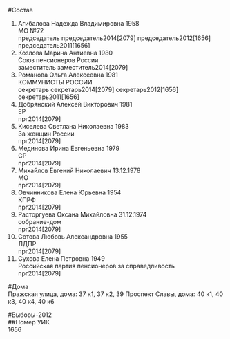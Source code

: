 #Состав  
1. Агибалова Надежда Владимировна 1958  
    МО №72  
    председатель председатель2014[2079] председатель2012[1656] председатель2011[1656]  
2. Козлова Марина Антиевна 1980  
    Союз пенсионеров России  
    заместитель заместитель2014[2079]  
3. Романова Ольга Алексеевна 1981  
    КОММУНИСТЫ РОССИИ  
    секретарь секретарь2014[2079] секретарь2012[1656] секретарь2011[1656]  
4. Добрянский Алексей Викторович 1981  
    ЕР  
    прг2014[2079]  
5. Киселева Светлана Николаевна 1983  
    За женщин России  
    прг2014[2079]  
6. Мединова Ирина Евгеньевна 1979  
    СР  
    прг2014[2079]  
7. Михайлов Евгений Николаевич 13.12.1978  
    МО  
    прг2014[2079]  
8. Овчинникова Елена Юрьевна 1954  
    КПРФ  
    прг2014[2079]  
9. Расторгуева Оксана Михайловна 31.12.1974  
    собрание-дом  
    прг2014[2079]  
10. Сотова Любовь Александровна 1955  
    ЛДПР  
    прг2014[2079]  
11. Сухова Елена Петровна 1949  
    Российская партия пенсионеров за справедливость  
    прг2014[2079]  
  
#Дома  
Пражская улица, дома: 37 к1, 37 к2, 39 Проспект Славы, дома: 40 к1, 40 к3, 40 к4, 40 к6  
  
#Выборы-2012  
##Номер УИК  
1656  
